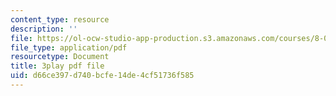```yaml
---
content_type: resource
description: ''
file: https://ol-ocw-studio-app-production.s3.amazonaws.com/courses/8-06-quantum-physics-iii-spring-2018/d66ce397d740bcfe14de4cf51736f585_2N0OXAiX-BM.pdf
file_type: application/pdf
resourcetype: Document
title: 3play pdf file
uid: d66ce397-d740-bcfe-14de-4cf51736f585
---
```

